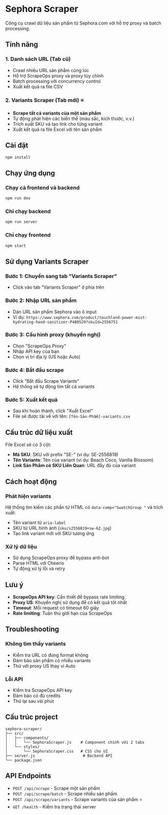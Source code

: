 # Sephora Scraper

Công cụ crawl dữ liệu sản phẩm từ Sephora.com với hỗ trợ proxy và batch processing.

## Tính năng

### 1. Danh sách URL (Tab cũ)
- Crawl nhiều URL sản phẩm cùng lúc
- Hỗ trợ ScrapeOps proxy và proxy tùy chỉnh
- Batch processing với concurrency control
- Xuất kết quả ra file CSV

### 2. Variants Scraper (Tab mới) ⭐
- **Scrape tất cả variants của một sản phẩm**
- Tự động phát hiện các biến thể (màu sắc, kích thước, v.v.)
- Trích xuất SKU và tạo link cho từng variant
- Xuất kết quả ra file Excel với tên sản phẩm

## Cài đặt

```bash
npm install
```

## Chạy ứng dụng

### Chạy cả frontend và backend
```bash
npm run dev
```

### Chỉ chạy backend
```bash
npm run server
```

### Chỉ chạy frontend
```bash
npm start
```

## Sử dụng Variants Scraper

### Bước 1: Chuyển sang tab "Variants Scraper"
- Click vào tab "Variants Scraper" ở phía trên

### Bước 2: Nhập URL sản phẩm
- Dán URL sản phẩm Sephora vào ô input
- Ví dụ: `https://www.sephora.com/product/touchland-power-mist-hydrating-hand-sanitizer-P480529?skuId=2556751`

### Bước 3: Cấu hình proxy (khuyến nghị)
- Chọn "ScrapeOps Proxy" 
- Nhập API key của bạn
- Chọn vị trí địa lý (US hoặc Auto)

### Bước 4: Bắt đầu scrape
- Click "Bắt đầu Scrape Variants"
- Hệ thống sẽ tự động tìm tất cả variants

### Bước 5: Xuất kết quả
- Sau khi hoàn thành, click "Xuất Excel"
- File sẽ được tải về với tên: `[Tên-Sản-Phẩm]-variants.csv`

## Cấu trúc dữ liệu xuất

File Excel sẽ có 3 cột:
- **Mã SKU**: SKU với prefix "SE-" (ví dụ: SE-2556819)
- **Tên Variants**: Tên của variant (ví dụ: Beach Coco, Vanilla Blossom)
- **Link Sản Phẩm có SKU Liên Quan**: URL đầy đủ của variant

## Cách hoạt động

### Phát hiện variants
Hệ thống tìm kiếm các phần tử HTML có `data-comp="SwatchGroup "` và trích xuất:
- Tên variant từ `aria-label`
- SKU từ URL hình ảnh (`sku/s2556819+sw-62.jpg`)
- Tạo link variant mới với SKU tương ứng

### Xử lý dữ liệu
- Sử dụng ScrapeOps proxy để bypass anti-bot
- Parse HTML với Cheerio
- Tự động xử lý lỗi và retry

## Lưu ý

- **ScrapeOps API key**: Cần thiết để bypass rate limiting
- **Proxy US**: Khuyến nghị sử dụng để có kết quả tốt nhất
- **Timeout**: Mỗi request có timeout 60 giây
- **Rate limiting**: Tuân thủ giới hạn của ScrapeOps

## Troubleshooting

### Không tìm thấy variants
- Kiểm tra URL có đúng format không
- Đảm bảo sản phẩm có nhiều variants
- Thử với proxy US thay vì Auto

### Lỗi API
- Kiểm tra ScrapeOps API key
- Đảm bảo có đủ credits
- Thử lại sau vài phút

## Cấu trúc project

```
sephora-scraper/
├── src/
│   ├── components/
│   │   └── SephoraScraper.js    # Component chính với 2 tabs
│   └── styles/
│       └── SephoraScraper.css   # CSS cho UI
├── server.js                     # Backend API
└── package.json
```

## API Endpoints

- `POST /api/scrape` - Scrape một sản phẩm
- `POST /api/scrape/batch` - Scrape nhiều sản phẩm
- `POST /api/scrape/variants` - Scrape variants của sản phẩm ⭐
- `GET /health` - Kiểm tra trạng thái server
